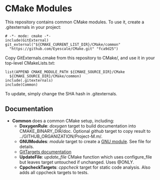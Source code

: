 # CMake Modules

This repository contains common CMake modules. To use it, create a
.gitexternals in your project:

    # -*- mode: cmake -*-
    include(GitExternal)
    git_external("${CMAKE_CURRENT_LIST_DIR}/CMake/common"
      "https://github.com/Eyescale/CMake.git" "fca9d25")

Copy GitExternals.cmake from this repository to CMake/, and use it in
your top-level CMakeLists.txt:

    list(APPEND CMAKE_MODULE_PATH ${CMAKE_SOURCE_DIR}/CMake
      ${CMAKE_SOURCE_DIR}/CMake/common)
    include(.gitexternals)
    include(Common)

To update, simply change the SHA hash in .gitexternals.

## Documentation

* **Common** does a common CMake setup, including:
    * **DoxygenRule**: *doxygen* target to build documentation into
      CMAKE_BINARY_DIR/doc. Optional *github* target to copy result to
      ../GITHUB_ORGANIZATION/Project-M.m/.
    * **GNUModules**: *module* target to create a
      [GNU module](http://modules.sourceforge.net/). See file for details.
    * [GitTargets documentation](doc/GitTargets.md)
    * **UpdateFile**: *update_file* CMake function which uses configure_file
      but leaves target untouched if unchanged. Uses @ONLY.
    * **CppcheckTargets**: *cppcheck* target for static code analysis. Also
      adds all cppcheck targets to tests.
